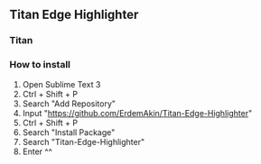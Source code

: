 ## Titan Edge Highlighter

### Titan


### How to install
1. Open Sublime Text 3
2. Ctrl + Shift + P
3. Search "Add Repository"
4. Input "https://github.com/ErdemAkin/Titan-Edge-Highlighter"
5. Ctrl + Shift + P
6. Search "Install Package"
7. Search "Titan-Edge-Highlighter"
8. Enter ^^
